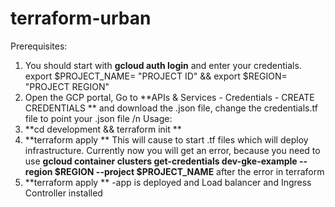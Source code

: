 # terraform-urban
Prerequisites: 
1) You should start with **gcloud auth login** and enter your credentials. export $PROJECT_NAME= "PROJECT ID" && export $REGION= "PROJECT REGION"
2) Open the GCP portal, Go to **APIs & Services - Credentials - CREATE CREDENTIALS ** and download the .json file, change the credentials.tf file to point your .json file
/n
Usage: 
1) **cd development && terraform init **
2) **terraform apply **
This will cause to start .tf files which will deploy infrastructure.
Currently now you will get an error, because you  need to use **gcloud container clusters get-credentials dev-gke-example --region $REGION --project $PROJECT_NAME** after the error in terraform
3) **terraform apply **  -app is deployed and Load balancer and Ingress Controller installed 

